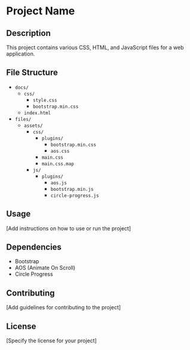 # Project Name

## Description
This project contains various CSS, HTML, and JavaScript files for a web application.

## File Structure
- `docs/`
  - `css/`
    - `style.css`
    - `bootstrap.min.css`
  - `index.html`
- `files/`
  - `assets/`
    - `css/`
      - `plugins/`
        - `bootstrap.min.css`
        - `aos.css`
      - `main.css`
      - `main.css.map`
    - `js/`
      - `plugins/`
        - `aos.js`
        - `bootstrap.min.js`
        - `circle-progress.js`

## Usage
[Add instructions on how to use or run the project]

## Dependencies
- Bootstrap
- AOS (Animate On Scroll)
- Circle Progress

## Contributing
[Add guidelines for contributing to the project]

## License
[Specify the license for your project]
